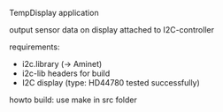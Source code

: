 TempDisplay application

output sensor data on display attached to I2C-controller

requirements:
- i2c.library (-> Aminet)
- i2c-lib headers for build
- I2C display (type: HD44780 tested successfully)

howto build:
 use make in src folder

